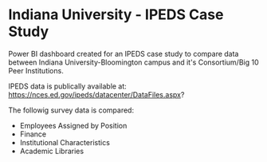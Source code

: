 # Indiana University - IPEDS Case Study

Power BI dashboard created for an IPEDS case study to compare data between Indiana University-Bloomington campus and it's Consortium/Big 10 Peer Institutions.

IPEDS data is publically available at: https://nces.ed.gov/ipeds/datacenter/DataFiles.aspx?

The followig survey data is compared:
* Employees Assigned by Position
* Finance
* Institutional Characteristics
* Academic Libraries
